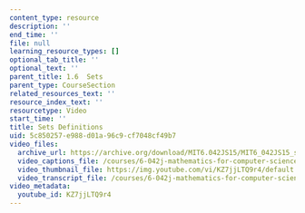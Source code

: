```yaml
---
content_type: resource
description: ''
end_time: ''
file: null
learning_resource_types: []
optional_tab_title: ''
optional_text: ''
parent_title: 1.6  Sets
parent_type: CourseSection
related_resources_text: ''
resource_index_text: ''
resourcetype: Video
start_time: ''
title: Sets Definitions
uid: 5c850257-e988-d01a-96c9-cf7048cf49b7
video_files:
  archive_url: https://archive.org/download/MIT6.042JS15/MIT6_042JS15_sets_def_ipod.mp4
  video_captions_file: /courses/6-042j-mathematics-for-computer-science-spring-2015/6fb1776630bd589195f6b305d235048c_KZ7jjLTQ9r4.vtt
  video_thumbnail_file: https://img.youtube.com/vi/KZ7jjLTQ9r4/default.jpg
  video_transcript_file: /courses/6-042j-mathematics-for-computer-science-spring-2015/a907c84be369b8d928b48a7920e913cc_KZ7jjLTQ9r4.pdf
video_metadata:
  youtube_id: KZ7jjLTQ9r4
---
```

